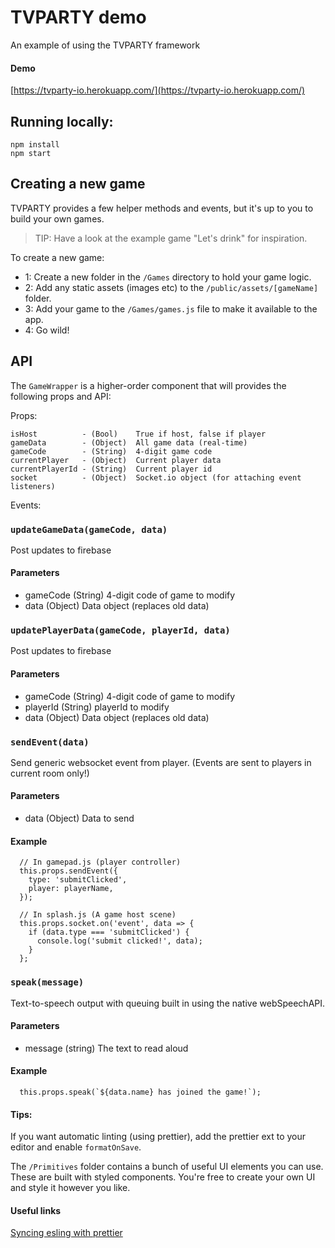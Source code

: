 # TVPARTY demo

An example of using the TVPARTY framework

#### Demo
[https://tvparty-io.herokuapp.com/](https://tvparty-io.herokuapp.com/)

## Running locally:
```
npm install
npm start
```

## Creating a new game
TVPARTY provides a few helper methods and events, but it's up to you to build your own games. 

> TIP: Have a look at the example game "Let's drink" for inspiration.

To create a new game:
- 1: Create a new folder in the `/Games` directory to hold your game logic.
- 2: Add any static assets (images etc) to the `/public/assets/[gameName]` folder.
- 3: Add your game to the `/Games/games.js` file to make it available to the app.
- 4: Go wild!

## API

The `GameWrapper` is a higher-order component that will provides the following props and API:

Props:
```
isHost          - (Bool)    True if host, false if player
gameData        - (Object)  All game data (real-time)
gameCode        - (String)  4-digit game code
currentPlayer   - (Object)  Current player data
currentPlayerId - (String)  Current player id
socket          - (Object)  Socket.io object (for attaching event listeners)
```

Events:

### `updateGameData(gameCode, data)`

Post updates to firebase

#### Parameters
- gameCode (String) 4-digit code of game to modify
- data (Object) Data object (replaces old data)


### `updatePlayerData(gameCode, playerId, data)`

Post updates to firebase

#### Parameters
- gameCode (String) 4-digit code of game to modify
- playerId (String) playerId to modify
- data (Object) Data object (replaces old data)


### `sendEvent(data)`

Send generic websocket event from player. (Events are sent to players in current room only!)

#### Parameters
- data (Object) Data to send

#### Example
```
  // In gamepad.js (player controller)
  this.props.sendEvent({
    type: 'submitClicked',
    player: playerName,
  });

  // In splash.js (A game host scene)
  this.props.socket.on('event', data => {
    if (data.type === 'submitClicked') {
      console.log('submit clicked!', data);
    }
  };
```


### `speak(message)`

Text-to-speech output with queuing built in using the native webSpeechAPI.

#### Parameters
- message (string) The text to read aloud

#### Example
```
  this.props.speak(`${data.name} has joined the game!`);
```


#### Tips:
If you want automatic linting (using prettier), add the prettier ext to your editor and enable `formatOnSave`.

The `/Primitives` folder contains a bunch of useful UI elements you can use. These are built with styled components. You're free to create your own UI and style it however you like.

#### Useful links
[Syncing esling with prettier](https://howtoember.wordpress.com/2017/04/20/syncing-eslint-with-prettier/)